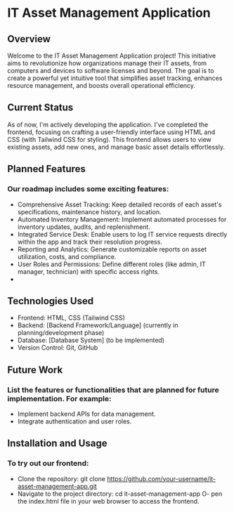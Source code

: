 # IT Asset Management Application

## Overview

Welcome to the IT Asset Management Application project! This initiative aims to revolutionize how organizations manage their IT assets, from computers and devices to software licenses and beyond. The goal is to create a powerful yet intuitive tool that simplifies asset tracking, enhances resource management, and boosts overall operational efficiency. 

## Current Status

As of now, I'm actively developing the application. I've completed the frontend, focusing on crafting a user-friendly interface using HTML and CSS (with Tailwind CSS for styling). This frontend allows users to view existing assets, add new ones, and manage basic asset details effortlessly.

## Planned Features

### Our roadmap includes some exciting features:

- Comprehensive Asset Tracking: Keep detailed records of each asset's specifications, maintenance history, and location.
- Automated Inventory Management: Implement automated processes for inventory updates, audits, and replenishment.
- Integrated Service Desk: Enable users to log IT service requests directly within the app and track their resolution progress.
- Reporting and Analytics: Generate customizable reports on asset utilization, costs, and compliance.
- User Roles and Permissions: Define different roles (like admin, IT manager, technician) with specific access rights.
- 
## Technologies Used

- Frontend: HTML, CSS (Tailwind CSS)
- Backend: [Backend Framework/Language] (currently in planning/development phase)
- Database: [Database System] (to be implemented)
- Version Control: Git, GitHub

## Future Work

### List the features or functionalities that are planned for future implementation. For example:

- Implement backend APIs for data management.
- Integrate authentication and user roles.


## Installation and Usage

### To try out our frontend:

- Clone the repository: git clone https://github.com/your-username/it-asset-management-app.git
- Navigate to the project directory: cd it-asset-management-app
O- pen the index.html file in your web browser to access the frontend. 
